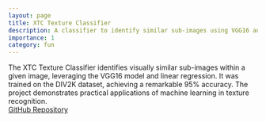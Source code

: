 ```yaml
---
layout: page
title: XTC Texture Classifier
description: A classifier to identify similar sub-images using VGG16 and linear regression.
importance: 1
category: fun
---
```


The XTC Texture Classifier identifies visually similar sub-images within a given image, leveraging the VGG16 model and linear regression. It was trained on the DIV2K dataset, achieving a remarkable 95% accuracy. The project demonstrates practical applications of machine learning in texture recognition.  
[GitHub Repository](https://github.com/bardia-ardakanian/XTC/tree/main)
